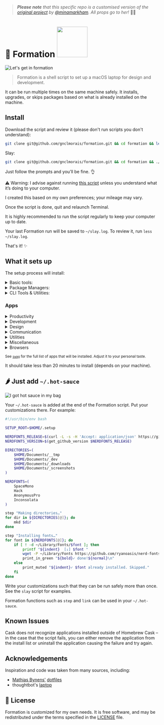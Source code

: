 > _**Please note** that this specific repo is a customised version of the [original project](https://github.com/minamarkham/formation) by [@minamarkham](https://github.com/minamarkham). All props go to her!_ 👏🏻


# 🐝 Formation <a href="https://www.patreon.com/minamarkham"><img src="https://c5.patreon.com/external/logo/become_a_patron_button@2x.png" width="100"></a>

![Let's get in formation](assets/formation.gif)
> Formation is a shell script to set up a macOS laptop for design and development.

It can be run multiple times on the same machine safely. It installs, upgrades, or skips packages based on what is already installed on the machine.

## Install

Download the script and review it (please don't run scripts you don't understand):

```sh
git clone git@github.com/gnclmorais/formation.git && cd formation && less slay
```

Slay:

```sh
git clone git@github.com/gnclmorais/formation.git && cd formation && ./slay 2>&1 | tee ~/slay.log
```

Just follow the prompts and you’ll be fine. 👌

⚠️ Warning: I advise against running [this script](slay) unless you understand what it’s doing to your computer.

I created this based on my own preferences; your mileage may vary.

Once the script is done, quit and relaunch Terminal.

It is highly recommended to run the script regularly to keep your computer up to date.

Your last Formation run will be saved to `~/slay.log`. To review it, run `less ~/slay.log`.

That's it! :sparkles:

## What it sets up
The setup process will install:

<details>
<summary>Basic tools:</summary>

* [XCode Command Line Tools](https://developer.apple.com/xcode/downloads/) for developer essentials.
* [fish](https://github.com/fish-shell/fish-shell), the friendly interactive shell.
* [Git](https://git-scm.com/) for version control
* [Homebrew](http://brew.sh/) for managing operating system libraries.
</details>

<details>
<summary>Package Managers:</summary>

* [NVM](https://github.com/creationix/nvm/) for managing and installing multiple versions of [Node.js](http://nodejs.org/) and [npm](https://www.npmjs.org/)
* [Rbenv](https://github.com/sstephenson/rbenv) for managing versions of Ruby
* [Yarn](https://yarnpkg.com/en/) for managing JavaScript packages
</details>

<details>
<summary>CLI Tools & Utilities:</summary>

* [asciinema](https://asciinema.org/) for recording terminal sessions.
* [ImageMagick](http://www.imagemagick.org/) to create, edit, compose, or convert bitmap images.
* [mas](https://github.com/mas-cli/mas) Mac App Store command line interface.
</details>

### Apps

<details>
<summary>Productivity</summary>

* [Evernote](https://www.evernote.com/) to write down all kinds of notes.
* [Flycut](https://github.com/TermiT/Flycut), a clipboard manager.
* [Notion](https://www.notion.so/) to brainstorm and daydream.
* [Trello](http://trello.com/) to keep track of tasks.
</details>

<details>
<summary>Development</summary>

* [Dash](https://kapeli.com/dash) offline access to API documentation sets.
* [Insomnia](https://insomnia.rest/) to document and test APIs.
* [iTerm](https://www.iterm2.com/) for a better terminal.
* [PostgreSQL](https://wiki.postgresql.org/wiki/Homebrew) for powerful databases.
* [Postico](https://eggerapps.at/postico/), a modern PostgreSQL client.
* [Sublime Text](https://www.sublimetext.com/) for development.
* [Visual Studio Code](https://code.visualstudio.com/) for more development.
* [Virtual Box](https://www.virtualbox.org/) powerful virtualization tool.
</details>

<details>
<summary>Design</summary>

* [ColorSlurp](https://colorslurp.com) for a great color picker.
* [ImageOptim](https://imageoptim.com/mac) for image optimization.
</details>

<details>
<summary>Communication</summary>

* [Discord](https://slack.com/) for public communities.
* [Skype](https://www.skype.com/en/) for free calls to friends and family.
* [Slack](https://slack.com/) where “work” happens.
* [Tweeten](https://tweetenapp.com/), a powerful Twitter client.
* [Zoom](https://zoom.us/) for video calls.
</details>

<details>
<summary>Utilities</summary>

* [AppCleaner](https://freemacsoft.net/appcleaner/) for tidier uninstallations.
* [KeepingYouAwake](https://github.com/newmarcel/KeepingYouAwake) to prevent the screen from sleeping.
* [NordVPN](https://nordvpn.com/) for privacy.
* [Rectangle](https://rectangleapp.com/) for better window management.
* [The Unarchiver](https://theunarchiver.com/) to unpack any archive.
* [Transmission](https://transmissionbt.com/) for fast, easy, free torrents.
</details>

<details>
<summary>Miscellaneous</summary>

* [coconutBattery](https://coconut-flavour.com/coconutbattery/) for improved battery stats.
* [Disc Inventory X](http://www.derlien.com/) for simple disc space management.
* [Fliqlo](https://fliqlo.com/#/screensaver) for a sweet flip clock screensaver.
* [GIPHY Capture](https://giphy.com/apps/giphycapture) for GIF making.
* [Irvue](https://irvue.tumblr.com/) to get great random background.
* [Overkill](https://github.com/KrauseFx/overkill-for-mac) to prevent iTunes from opening when media keys are pressed.
* [Rocket](http://matthewpalmer.net/rocket/) for Slack-like emojis.
* [Sonos](https://support.sonos.com/s/downloads) for music around the house.
* [Spotify](https://www.spotify.com/) for music.
* [Vanilla](https://matthewpalmer.net/vanilla/) to hide menu bar icons.
* [VLC](http://www.videolan.org/) for a better media player.
</details>

<details>
<summary>Browsers</summary>

* [Brave](https://brave.com/) for web browsing without ads.
* [Chrome](https://www.google.com/chrome/browser/desktop/) for fast and free web browsing.
* [Chrome Canary](https://www.google.com/chrome/canary/) for tomorrow’s web.
* [Firefox Developer Edition](https://www.mozilla.org/firefox/developer/) for a better and edgy web.
</details>

<sub>See [`swag`](swag) for the full list of apps that will be installed. Adjust it to your personal taste.</sub>

It should take less than 20 minutes to install (depends on your machine).

## 🌶 Just add `~/.hot-sauce`

![I got hot sauce in my bag](assets/hot-sauce.gif)

Your `~/.hot-sauce` is added at the end of the Formation script. Put your customizations there.
For example:

```sh
#!/usr/bin/env bash

SETUP_ROOT=$HOME/.setup

NERDFONTS_RELEASE=$(curl -L -s -H 'Accept: application/json' https://github.com/ryanoasis/nerd-fonts/releases/latest)
NERDFONTS_VERSION=$(get_github_version $NERDFONTS_RELEASE)

DIRECTORIES=(
    $HOME/Documents/__tmp
    $HOME/Documents/_dev
    $HOME/Documents/_downloads
    $HOME/Documents/_screenshots
)

NERDFONTS=(
    SpaceMono
    Hack
    AnonymousPro
    Inconsolata
)

step "Making directories…"
for dir in ${DIRECTORIES[@]}; do
    mkd $dir
done

step "Installing fonts…"
for font in ${NERDFONTS[@]}; do
    if [ ! -d ~/Library/Fonts/$font ]; then
        printf "${indent}  [↓] $font "
        wget -P ~/Library/Fonts https://github.com/ryanoasis/nerd-fonts/releases/download/$NERDFONTS_VERSION/$font.zip --quiet;unzip -q ~/Library/Fonts/$font -d ~/Library/Fonts/$font
        print_in_green "${bold}✓ done!${normal}\n"
    else
        print_muted "${indent}✓ $font already installed. Skipped."
    fi
done
```

Write your customizations such that they can be run safely more than once.
See the `slay` script for examples.

Formation functions such as `step` and `link` can be used in your `~/.hot-sauce`.

## Known Issues
Cask does not recognize applications installed outside of Homebrew Cask – in the case that the script fails, you can either remove the application from the install list or uninstall the application causing the failure and try again.

## Acknowledgements

Inspiration and code was taken from many sources, including:

* [Mathias Bynens'](https://github.com/mathiasbynens) [dotfiles](https://github.com/mathiasbynens/dotfiles)
* thoughtbot's [laptop](https://github.com/thoughtbot/laptop/)

## 📜  License

Formation is customized for my own needs. It is free software, and may be redistributed under the terms specified in the [LICENSE] file.

[LICENSE]: LICENSE
